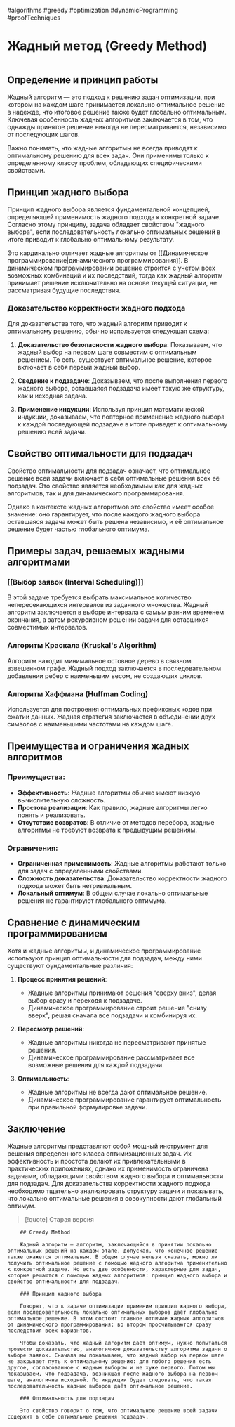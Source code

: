#algorithms #greedy #optimization #dynamicProgramming #proofTechniques

# Жадный метод (Greedy Method)

```table-of-contents
```

## Определение и принцип работы

Жадный алгоритм — это подход к решению задач оптимизации, при котором на каждом шаге принимается локально оптимальное решение в надежде, что итоговое решение также будет глобально оптимальным. Ключевая особенность жадных алгоритмов заключается в том, что однажды принятое решение никогда не пересматривается, независимо от последующих шагов.

Важно понимать, что жадные алгоритмы не всегда приводят к оптимальному решению для всех задач. Они применимы только к определенному классу проблем, обладающих специфическими свойствами.

## Принцип жадного выбора

Принцип жадного выбора является фундаментальной концепцией, определяющей применимость жадного подхода к конкретной задаче. Согласно этому принципу, задача обладает свойством "жадного выбора", если последовательность локально оптимальных решений в итоге приводит к глобально оптимальному результату.

Это кардинально отличает жадные алгоритмы от [[Динамическое программирование|динамического программирования]]. В динамическом программировании решение строится с учетом всех возможных комбинаций и их последствий, тогда как жадный алгоритм принимает решение исключительно на основе текущей ситуации, не рассматривая будущие последствия.

### Доказательство корректности жадного подхода

Для доказательства того, что жадный алгоритм приводит к оптимальному решению, обычно используется следующая схема:

1. **Доказательство безопасности жадного выбора**: Показываем, что жадный выбор на первом шаге совместим с оптимальным решением. То есть, существует оптимальное решение, которое включает в себя первый жадный выбор.

2. **Сведение к подзадаче**: Доказываем, что после выполнения первого жадного выбора, оставшаяся подзадача имеет такую же структуру, как и исходная задача.

3. **Применение индукции**: Используя принцип математической индукции, доказываем, что повторное применение жадного выбора к каждой последующей подзадаче в итоге приведет к оптимальному решению всей задачи.

## Свойство оптимальности для подзадач

Свойство оптимальности для подзадач означает, что оптимальное решение всей задачи включает в себя оптимальные решения всех её подзадач. Это свойство является необходимым как для жадных алгоритмов, так и для динамического программирования.

Однако в контексте жадных алгоритмов это свойство имеет особое значение: оно гарантирует, что после каждого жадного выбора оставшаяся задача может быть решена независимо, и её оптимальное решение будет частью глобального оптимума.

## Примеры задач, решаемых жадными алгоритмами

### [[Выбор заявок (Interval Scheduling)]]

В этой задаче требуется выбрать максимальное количество непересекающихся интервалов из заданного множества. Жадный алгоритм заключается в выборе интервала с самым ранним временем окончания, а затем рекурсивном решении задачи для оставшихся совместимых интервалов.

### Алгоритм Краскала (Kruskal's Algorithm)

Алгоритм находит минимальное остовное дерево в связном взвешенном графе. Жадный подход заключается в последовательном добавлении ребер с наименьшим весом, не создающих циклов.

### Алгоритм Хаффмана (Huffman Coding)

Используется для построения оптимальных префиксных кодов при сжатии данных. Жадная стратегия заключается в объединении двух символов с наименьшими частотами на каждом шаге.

## Преимущества и ограничения жадных алгоритмов

### Преимущества:
- **Эффективность**: Жадные алгоритмы обычно имеют низкую вычислительную сложность.
- **Простота реализации**: Как правило, жадные алгоритмы легко понять и реализовать.
- **Отсутствие возвратов**: В отличие от методов перебора, жадные алгоритмы не требуют возврата к предыдущим решениям.

### Ограничения:
- **Ограниченная применимость**: Жадные алгоритмы работают только для задач с определенными свойствами.
- **Сложность доказательства**: Доказательство корректности жадного подхода может быть нетривиальным.
- **Локальный оптимум**: В общем случае локально оптимальные решения не гарантируют глобального оптимума.

## Сравнение с динамическим программированием

Хотя и жадные алгоритмы, и динамическое программирование используют принцип оптимальности для подзадач, между ними существуют фундаментальные различия:

1. **Процесс принятия решений**:
   - Жадные алгоритмы принимают решения "сверху вниз", делая выбор сразу и переходя к подзадаче.
   - Динамическое программирование строит решение "снизу вверх", решая сначала все подзадачи и комбинируя их.

2. **Пересмотр решений**:
   - Жадные алгоритмы никогда не пересматривают принятые решения.
   - Динамическое программирование рассматривает все возможные решения для каждой подзадачи.

3. **Оптимальность**:
   - Жадные алгоритмы не всегда дают оптимальное решение.
   - Динамическое программирование гарантирует оптимальность при правильной формулировке задачи.

## Заключение

Жадные алгоритмы представляют собой мощный инструмент для решения определенного класса оптимизационных задач. Их эффективность и простота делают их привлекательными в практических приложениях, однако их применимость ограничена задачами, обладающими свойством жадного выбора и оптимальности для подзадач. Для доказательства корректности жадного подхода необходимо тщательно анализировать структуру задачи и показывать, что локально оптимальные решения в совокупности дают глобальный оптимум.


>[!quote] Старая версия
```
	## Greedy Method
	
	Жадный алгоритм — алгоритм, заключающийся в принятии локально оптимальных решений на каждом этапе, допуская, что конечное решение также окажется оптимальным. В общем случае нельзя сказать, можно ли получить оптимальное решение с помощью жадного алгоритма применительно к конкретной задаче. Но есть две особенности, характерные для задач, которые решаются с помощью жадных алгоритмов: принцип жадного выбора и свойство оптимальности для подзадач.
	
	### Принцип жадного выбора
	
	Говорят, что к задаче оптимизации применим принцип жадного выбора, если последовательность локально оптимальных выборов даёт глобально оптимальное решение. В этом состоит главное отличие жадных алгоритмов от динамического программирования: во втором просчитываются сразу последствия всех вариантов.
	
	Чтобы доказать, что жадный алгоритм даёт оптимум, нужно попытаться провести доказательство, аналогичное доказательству алгоритма задачи о выборе заявок. Сначала мы показываем, что жадный выбор на первом шаге не закрывает путь к оптимальному решению: для любого решения есть другое, согласованное с жадным выбором и не хуже первого. Потом мы показываем, что подзадача, возникшая после жадного выбора на первом шаге, аналогична исходной. По индукции будет следовать, что такая последовательность жадных выборов даёт оптимальное решение.
	
	### Оптимальность для подзадач
	
	Это свойство говорит о том, что оптимальное решение всей задачи содержит в себе оптимальные решения подзадач.
```

